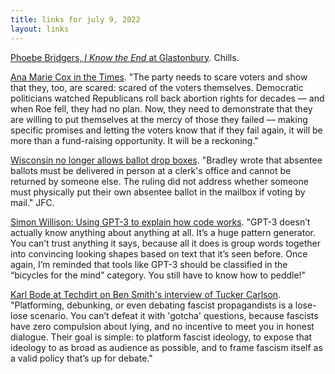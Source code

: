 ```yaml
---
title: links for july 9, 2022
layout: links
---
```


[Phoebe Bridgers, *I Know the End* at Glastonbury](https://www.youtube.com/watch?v=UiJxHzmPiF4). Chills.

[Ana Marie Cox in the Times](https://www.nytimes.com/2022/07/08/opinion/democrats-abortion-midterms.html). "The party needs to scare voters and show that they, too, are scared: scared of the voters themselves. Democratic politicians watched Republicans roll back abortion rights for decades — and when Roe fell, they had no plan. Now, they need to demonstrate that they are willing to put themselves at the mercy of those they failed — making specific promises and letting the voters know that if they fail again, it will be more than a fund-raising opportunity. It will be a reckoning."

[Wisconsin no longer allows ballot drop boxes](https://www.npr.org/2022/07/08/1100696685/wisconsin-supreme-court-ballot-drop-boxes-disability-assistance). "Bradley wrote that absentee ballots must be delivered in person at a clerk's office and cannot be returned by someone else. The ruling did not address whether someone must physically put their own absentee ballot in the mailbox if voting by mail." JFC.

[Simon Willison: Using GPT-3 to explain how code works](https://simonwillison.net/2022/Jul/9/gpt-3-explain-code/). "GPT-3 doesn’t actually know anything about anything at all. It’s a huge pattern generator. You can’t trust anything it says, because all it does is group words together into convincing looking shapes based on text that it’s seen before. Once again, I’m reminded that tools like GPT-3 should be classified in the “bicycles for the mind” category. You still have to know how to peddle!"

[Karl Bode at Techdirt on Ben Smith's interview of Tucker Carlson](https://www.techdirt.com/2022/07/08/ben-smiths-new-media-venture-ably-demonstrates-why-platforming-authoritarian-propagandists-is-a-lose-lose-scenario/). "Platforming, debunking, or even debating fascist propagandists is a lose-lose scenario. You can’t defeat it with 'gotcha' questions, because fascists have zero compulsion about lying, and no incentive to meet you in honest dialogue. Their goal is simple: to platform fascist ideology, to expose that ideology to as broad as audience as possible, and to frame fascism itself as a valid policy that’s up for debate."